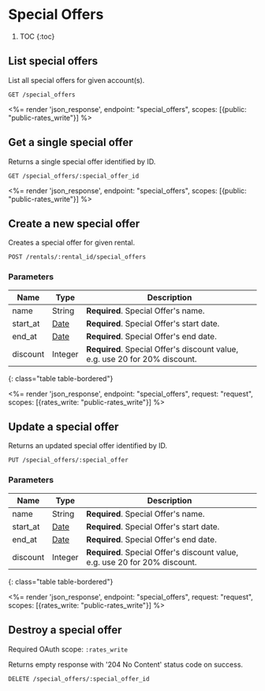 # Special Offers

1. TOC
{:toc}

## List special offers

List all special offers for given account(s).

~~~
GET /special_offers
~~~

<%= render 'json_response', endpoint: "special_offers",
  scopes: [{public: "public-rates_write"}] %>

## Get a single special offer

Returns a single special offer identified by ID.

~~~
GET /special_offers/:special_offer_id
~~~

<%= render 'json_response', endpoint: "special_offers",
  scopes: [{public: "public-rates_write"}] %>

## Create a new special offer

Creates a special offer for given rental.

~~~
POST /rentals/:rental_id/special_offers
~~~

### Parameters

Name             | Type    | Description
-----------------|---------|-----------
name             | String  | **Required**. Special Offer's name.
start_at         | [Date](/reference/formats) | **Required**. Special Offer's start date.
end_at           | [Date](/reference/formats) | **Required**. Special Offer's end date.
discount         | Integer | **Required**. Special Offer's discount value, e.g. use 20 for 20% discount.
{: class="table table-bordered"}

<%= render 'json_response', endpoint: "special_offers", request: "request",
  scopes: [{rates_write: "public-rates_write"}] %>

## Update a special offer

Returns an updated special offer identified by ID.

~~~
PUT /special_offers/:special_offer
~~~

### Parameters

Name             | Type    | Description
-----------------|---------|-----------
name             | String  | **Required**. Special Offer's name.
start_at         | [Date](/reference/formats) | **Required**. Special Offer's start date.
end_at           | [Date](/reference/formats) | **Required**. Special Offer's end date.
discount         | Integer | **Required**. Special Offer's discount value, e.g. use 20 for 20% discount.
{: class="table table-bordered"}

<%= render 'json_response', endpoint: "special_offers", request: "request",
  scopes: [{rates_write: "public-rates_write"}] %>

## Destroy a special offer

Required OAuth scope: `:rates_write`

Returns empty response with '204 No Content' status code on success.

~~~~~~
DELETE /special_offers/:special_offer_id
~~~~~~
